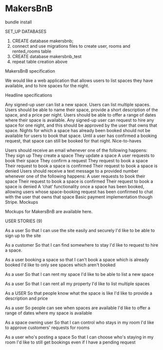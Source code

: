 # MakersBnB
bundle install

SET_UP DATABASES

1) CREATE database makersbnb;
2) connect and use migrations files to create user, rooms and rented_rooms table
3) CREATE database makersbnb_test
4) repeat table creation above

MakersBnB specification

We would like a web application that allows users to list spaces they have available, and to hire spaces for the night.

Headline specifications

Any signed-up user can list a new space.
Users can list multiple spaces.
Users should be able to name their space, provide a short description of the space, and a price per night.
Users should be able to offer a range of dates where their space is available.
Any signed-up user can request to hire any space for one night, and this should be approved by the user that owns that space.
Nights for which a space has already been booked should not be available for users to book that space.
Until a user has confirmed a booking request, that space can still be booked for that night.
Nice-to-haves

Users should receive an email whenever one of the following happens:
They sign up
They create a space
They update a space
A user requests to book their space
They confirm a request
They request to book a space
Their request to book a space is confirmed
Their request to book a space is denied
Users should receive a text message to a provided number whenever one of the following happens:
A user requests to book their space
Their request to book a space is confirmed
Their request to book a space is denied
A ‘chat’ functionality once a space has been booked, allowing users whose space-booking request has been confirmed to chat with the user that owns that space
Basic payment implementation though Stripe.
Mockups

Mockups for MakersBnB are available here.


USER STORIES (9)

As a user
So that I can use the site easily and securely
I'd like to be able to sign up to the site

As a customer
So that I can find somewhere to stay
I'd like to request to hire a space.

As a user booking a space
so that I can't book a space which is already booked
I'd like to only see spaces which aren't booked

As a user
So that I can rent my space
I'd like to be able to list a new space

As a user
So that I can rent all my property
I'd like to list multiple spaces

As a USER
So that people know what the space is like
I'd like to provide a description and price

As a user
So people can see when spaces are available
I'd like to offer a range of dates where my space is available

As a space owning user
So that I can control who stays in my room
I'd like to approve customers' requests for rooms

As a user who's posting a space
So that I can choose who's staying in my room
I'd like to still get bookings even if I have a pending request
